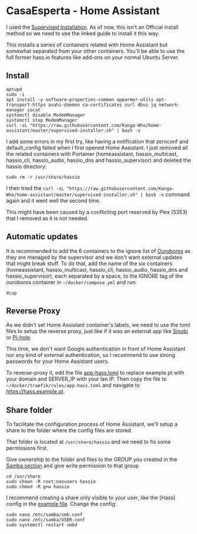 # CasaEsperta - Home Assistant

I used the [Supervised Installation](https://community.home-assistant.io/t/installing-home-assistant-supervised-on-ubuntu-18-04-4/200020). As of now, this isn't an Official install method so we need to use the linked guide to install it this way.

This installs a series of containers related with Home Assistant but somewhat separated from your other containers. You'll be able to use the full former hass.io features like add-ons on your normal Ubuntu Server.

##  Install
```
aptupd
sudo -i
apt install -y software-properties-common apparmor-utils apt-transport-https avahi-daemon ca-certificates curl dbus jq network-manager socat
systemctl disable ModemManager
systemctl stop ModemManager
curl -sL "https://raw.githubusercontent.com/Kanga-Who/home-assistant/master/supervised-installer.sh" | bash -s
```

I add some errors in my first try, like having a notification that zeroconf and default_config failed when I first opened Home Assistant. I just removed all the related containers with Portainer (homeassistant, hassio_multicast, hassio_cli, hassio_audio, hassio_dns and hassio_supervisor) and deleted the hassio directory:
```
sudo rm -r /usr/share/hassio
```

I then tried the `curl -sL "https://raw.githubusercontent.com/Kanga-Who/home-assistant/master/supervised-installer.sh" | bash -s` command again and it went well the second time.

This might have been caused by a conflicting port reserved by Plex (5353) that I removed as it is not needed.

## Automatic updates
It is recommended to add the 6 containers to the ignore list of [Ouroboros](docker_containers.md#ouroboros) as they are managed by the supervisor and we don't want external updates that might break stuff. To do that, add the name of the six containers (homeassistant, hassio_multicast, hassio_cli, hassio_audio, hassio_dns and hassio_supervisor), each separated by a space, to the IGNORE tag of the ouroboros container in `~/docker/compose.yml` and run:
```
dcup
``` 

## Reverse Proxy
As we didn't set Home Assistant container's labels, we need to use the toml files to setup the reverse proxy, just like if it was an external app like [Sinobi](shinobi.md) or [Pi-hole](r-pi.md#pi-hole).

This time, we don't want Google authentication in front of Home Assistant nor any kind of external authentication, so I recommend to use strong passwords for your Home Assistant users.

To reverse-proxy it, edit the file [app-hass.toml](../main_server/docker/traefik/app-hass.toml) to replace example.pt with your domain and SERVER_IP with your lan IP. Then copy the file to `~/docker/traefik/rules/app-hass.toml` and navigate to https://hass.example.pt.

## Share folder
To facilitate the configuration process of Home Assistant, we'll setup a share to the folder where the config files are stored. 

That folder is located at `/usr/share/hassio` and we need to fis some permissions first.

Give ownership to the folder and files to the GROUP you created in the [Samba section](server.md#share-folders-with-samba) and give write permission to that group
```
cd /usr/share
sudo chown -R root:nasusers hassio
sudo chmod -R g+w hassio
```

I recommend creating a share only visible to your user, like the [Hass] config in the [example file](../main_server/smb_conf). 
Change the config:
```
sudo nano /etc/samba/smb.conf
sudo nano /etc/samba/USER.conf
sudo systemctl restart smbd
```

